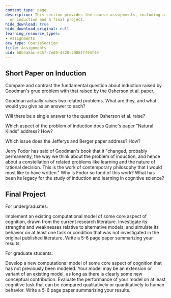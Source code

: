 ```yaml
---
content_type: page
description: This section provides the course assignments, including a short paper
  on induction and a final project.
hide_download: true
hide_download_original: null
learning_resource_types:
- Assignments
ocw_type: CourseSection
title: Assignments
uid: b8b3a5ac-e45f-7ed9-4328-2088fff94f40
---
```


Short Paper on Induction
------------------------

Compare and contrast the fundamental question about induction raised by Goodman's grue problem with that raised by the Osherson et al. paper.

Goodman actually raises two related problems. What are they, and what would you give as an answer to each?

Will there be a single answer to the question Osherson et al. raise?

Which aspect of the problem of induction does Quine's paper "Natural Kinds" address? How?

Which issue does the Jefferys and Berger paper address? How?

Jerry Fodor has said of Goodman's book that it "changed, probably permanently, the way we think about the problem of induction, and hence about a constellation of related problems like learning and the nature of rational decision. This is the work of contemporary philosophy that I would most like to have written." Why is Fodor so fond of this work? What has been its legacy for the study of induction and learning in cognitive science?

Final Project
-------------

For undergraduates:

Implement an existing computational model of some core aspect of cognition, drawn from the current research literature. Investigate its strengths and weaknesses relative to alternative models, and simulate its behavior on at least one task or condition that was not investigated in the original published literature. Write a 5-6 page paper summarizing your results.

For graduate students:

Develop a new computational model of some core aspect of cognition that has not previously been modeled. Your model may be an extension or variant of an existing model, as long as there is clearly some new conceptual contribution. Evaluate the performance of your model on at least cognitive task that can be compared qualitatively or quantitatively to human behavior. Write a 5-6 page paper summarizing your results.
